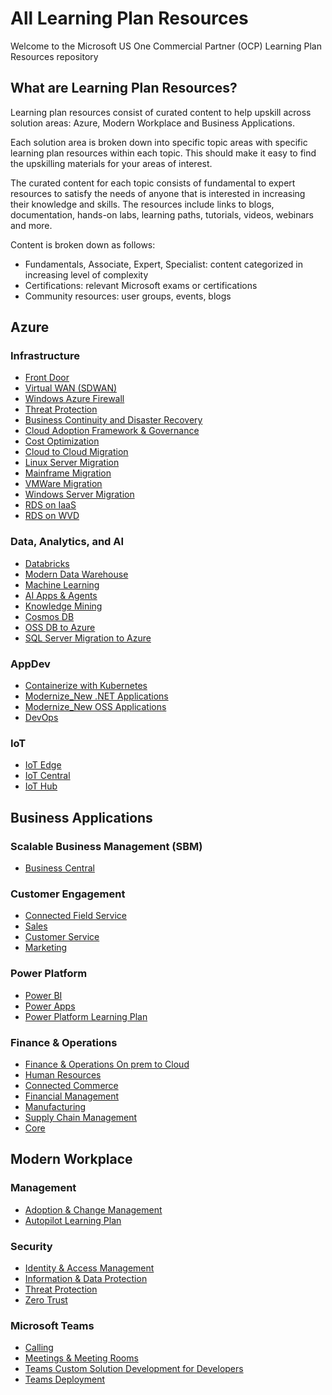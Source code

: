 # All Learning Plan Resources

Welcome to the Microsoft US One Commercial Partner (OCP) Learning Plan Resources repository

## What are Learning Plan Resources?

Learning plan resources consist of curated content to help upskill across solution areas: Azure, Modern Workplace and Business Applications.  

Each solution area is broken down into specific topic areas with specific learning plan resources within each topic. This should make it easy to find the upskilling materials for your areas of interest.

The curated content for each topic consists of fundamental to expert resources to satisfy the needs of anyone that is interested in increasing their knowledge and skills. The resources include links to blogs, documentation, hands-on labs, learning paths, tutorials, videos, webinars and more.

Content is broken down as follows:

* Fundamentals, Associate, Expert, Specialist: content categorized in increasing level of complexity
* Certifications: relevant Microsoft exams or certifications
* Community resources: user groups, events, blogs

## Azure

### Infrastructure

* [Front Door](/Azure/Infrastructure/Front%20Door.md)
* [Virtual WAN (SDWAN)](/PartnerResourcesTest/LearningPlanResources/Azure/Infrastructure/Virtual%20WAN%20(SDWAN).md)
* [Windows Azure Firewall](/PartnerResourcesTest/LearningPlanResources/Azure/Infrastructure/Windows%20Azure%20Firewall.md)
* [Threat Protection](/PartnerResourcesTest/LearningPlanResources/Azure/Infrastructure/Threat%20Protection.md)
* [Business Continuity and Disaster Recovery](/PartnerResourcesTest/LearningPlanResources/Azure/Infrastructure/Business%20Continuity%20and%20Disaster%20Recovery.md)
* [Cloud Adoption Framework & Governance](/PartnerResourcesTest/LearningPlanResources/Azure/Infrastructure/Cloud%20Adoption%20Framework%20&%20Governance.md)
* [Cost Optimization](/PartnerResourcesTest/LearningPlanResources/Azure/Infrastructure/Cost%20Optimization.md)
* [Cloud to Cloud Migration](/PartnerResourcesTest/LearningPlanResources/Azure/Infrastructure/Cloud%20to%20Cloud%20Migration.md)
* [Linux Server Migration](/PartnerResourcesTest/LearningPlanResources/Azure/Infrastructure/Linux%20Server%20Migration.md)
* [Mainframe Migration](/PartnerResourcesTest/LearningPlanResources/Azure/Infrastructure/Mainframe%20Migration.md)
* [VMWare Migration](/PartnerResourcesTest/LearningPlanResources/Azure/Infrastructure/VMWare%20Migration.md)
* [Windows Server Migration](/PartnerResourcesTest/LearningPlanResources/Azure/Infrastructure/Windows%20Server%20Migration.md)
* [RDS on IaaS](/PartnerResourcesTest/LearningPlanResources/Azure/Infrastructure/RDS%20on%20IaaS.md)
* [RDS on WVD](/PartnerResourcesTest/LearningPlanResources/Azure/Infrastructure/RDS%20on%20WVD.md)

### Data, Analytics, and AI

* [Databricks](/PartnerResourcesTest/LearningPlanResources/Azure/Data,%20Analytics,%20and%20AI/Databricks.md)
* [Modern Data Warehouse](/PartnerResourcesTest/LearningPlanResources/Azure/Data,%20Analytics,%20and%20AI/Modern%20Data%20Warehouse.md)
* [Machine Learning](/PartnerResourcesTest/LearningPlanResources/Azure/Data,%20Analytics,%20and%20AI/Machine%20Learning.md)
* [AI Apps & Agents](/PartnerResourcesTest/LearningPlanResources/Azure/Data,%20Analytics,%20and%20AI/AI%20Apps%20&%20Agents.md)
* [Knowledge Mining](/PartnerResourcesTest/LearningPlanResources/Azure/Data,%20Analytics,%20and%20AI/Knowledge%20Mining.md)
* [Cosmos DB](/PartnerResourcesTest/LearningPlanResources/Azure/Data,%20Analytics,%20and%20AI/Cosmos%20DB.md)
* [OSS DB to Azure](/PartnerResourcesTest/LearningPlanResources/Azure/Data,%20Analytics,%20and%20AI/OSS%20DB%20to%20Azure.md)
* [SQL Server Migration to Azure](/PartnerResourcesTest/LearningPlanResources/Azure/Data,%20Analytics,%20and%20AI/SQL%20Server%20Migration%20to%20Azure.md)

### AppDev

* [Containerize with Kubernetes](/PartnerResourcesTest/LearningPlanResources/Azure/AppDev/Containerize%20with%20Kubernetes.md)
* [Modernize_New .NET Applications](/PartnerResourcesTest/LearningPlanResources/Azure/AppDev/Modernize_New%20.NET%20Applications.md)
* [Modernize_New OSS Applications](/PartnerResourcesTest/LearningPlanResources/Azure/AppDev/Modernize_New%20OSS%20Applications.md)
* [DevOps](/PartnerResourcesTest/LearningPlanResources/Azure/AppDev/DevOps.md)

### IoT

* [IoT Edge](/PartnerResourcesTest/LearningPlanResources/Azure/IoT/IoT%20Edge.md)
* [IoT Central](/PartnerResourcesTest/LearningPlanResources/Azure/IoT/IoT%20Central.md)
* [IoT Hub](/PartnerResourcesTest/LearningPlanResources/Azure/IoT/IoT%20Hub.md)

## Business Applications

### Scalable Business Management (SBM)

* [Business Central](/PartnerResourcesTest/LearningPlanResources/Business%20Applications/Scalable%20Business%20Management%20(SBM)/Modernize%20Finance%20&%20Operations.md)

### Customer Engagement

* [Connected Field Service](/PartnerResourcesTest/LearningPlanResources/Business%20Applications/Customer%20Engagement/Connected%20Field%20Service.md)
* [Sales](/PartnerResourcesTest/LearningPlanResources/Business%20Applications/Customer%20Engagement/Intelligent%20Sales%20&%20Marketing.md)
* [Customer Service](/PartnerResourcesTest/LearningPlanResources/Business%20Applications/Customer%20Engagement/Proactive%20Customer%20Service.md)
* [Marketing](/PartnerResourcesTest/LearningPlanResources/Business%20Applications/Customer%20Engagement/Intelligent%20Sales%20&%20Marketing.md)

### Power Platform

* [Power BI](/PartnerResourcesTest/LearningPlanResources/Business%20Applications/Power%20Platform/Modern%20Analytics.md)
* [Power Apps](/PartnerResourcesTest/LearningPlanResources/Business%20Applications/Power%20Platform/App%20Modernization.md)
* [Power Platform Learning Plan](/PartnerResourcesTest/LearningPlanResources/Business%20Applications/Power%20Platform/Power%20Platform%20Learning%20Plan.md)

### Finance & Operations

* [Finance & Operations On prem to Cloud](/PartnerResourcesTest/LearningPlanResources/Business%20Applications/Finance%20&%20Operations/Finance%20&%20Operations%20On%20prem%20to%20Cloud.md)
* [Human Resources](/PartnerResourcesTest/LearningPlanResources/Business%20Applications/Finance%20&%20Operations/Modernize%20Human%20Resources.md)
* [Connected Commerce](/PartnerResourcesTest/LearningPlanResources/Business%20Applications/Finance%20&%20Operations/Connected%20Commerce.md)
* [Financial Management](/PartnerResourcesTest/LearningPlanResources/Business%20Applications/Finance%20&%20Operations/Financial%20Management.md)
* [Manufacturing](/PartnerResourcesTest/LearningPlanResources/Business%20Applications/Finance%20&%20Operations/Manufacturing.md)
* [Supply Chain Management](/PartnerResourcesTest/LearningPlanResources/Business%20Applications/Finance%20&%20Operations/Supply%20Chain%20Management.md)
* [Core](/PartnerResourcesTest/LearningPlanResources/Business%20Applications/Finance%20&%20Operations/Core.md)

## Modern Workplace

### Management

* [Adoption & Change Management](/PartnerResourcesTest/LearningPlanResources/Modern%20Workplace/Management/Adoption%20&%20Change%20Management.md)
* [Autopilot Learning Plan](/PartnerResourcesTest/LearningPlanResources/Modern%20Workplace/Management/Autopilot%20Learning%20Plan.md)

### Security

* [Identity & Access Management](/PartnerResourcesTest/LearningPlanResources/Modern%20Workplace/Security/Identity%20&%20Access%20Management.md)
* [Information & Data Protection](/PartnerResourcesTest/LearningPlanResources/Modern%20Workplace/Security/Information%20&%20Data%20Protection.md)
* [Threat Protection](/PartnerResourcesTest/LearningPlanResources/Modern%20Workplace/Security/Threat%20Protection.md)
* [Zero Trust](/PartnerResourcesTest/LearningPlanResources/Modern%20Workplace/Security/Zero%20Trust.md)

### Microsoft Teams

* [Calling](/PartnerResourcesTest/LearningPlanResources/Modern%20Workplace/Microsoft%20Teams/Calling.md)
* [Meetings & Meeting Rooms](/PartnerResourcesTest/LearningPlanResources/Modern%20Workplace/Microsoft%20Teams/Meetings%20&%20Meeting%20Rooms.md)
* [Teams Custom Solution Development for Developers](/PartnerResourcesTest/LearningPlanResources/Modern%20Workplace/Microsoft%20Teams/Teams%20Custom%20Solution%20Development%20for%20Developers.md)
* [Teams Deployment](/PartnerResourcesTest/LearningPlanResources/Modern%20Workplace/Microsoft%20Teams/Teams%20Deployment.md)

